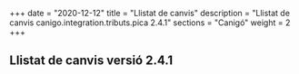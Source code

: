 +++
date        = "2020-12-12"
title       = "Llistat de canvis"
description = "Llistat de canvis canigo.integration.tributs.pica 2.4.1"
sections    = "Canigó"
weight		= 2
+++

## Llistat de canvis versió 2.4.1


